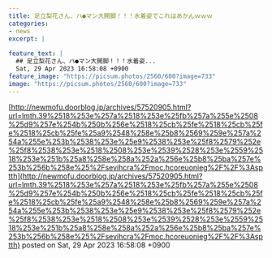 ```yaml
---
title: 足立梨花さん、ハ●マン大開脚！！！水着姿でこれはあかんｗｗｗ
categories:
- news
excerpt: |
  
feature_text: |
  ## 足立梨花さん、ハ●マン大開脚！！！水着姿...
  Sat, 29 Apr 2023 16:58:08 +0900
feature_image: "https://picsum.photos/2560/600?image=733"
image: "https://picsum.photos/2560/600?image=733"
---
```


[http://newmofu.doorblog.jp/archives/57520905.html?url=lmth.39%2518%253e%257a%2518%253e%25fb%257a%255e%2508%25d9%257e%254b%250b%256e%2518%25cb%25fe%2518%25cb%25fe%2518%25cb%25fe%25a9%2548%258e%25b8%2569%259e%257a%254a%255e%253b%2538%253e%25e9%2538%253e%25f8%2579%252e%25f8%2538%253e%2518%2508%253e%2539%2528%253e%2559%2518%253e%251b%25a8%258e%258a%252a%256e%25b8%25ba%257e%253b%256b%258e%25%2Fsevihcra%2Fmoc.hcoreuonieg%2F%2F%3Asptth](http://newmofu.doorblog.jp/archives/57520905.html?url=lmth.39%2518%253e%257a%2518%253e%25fb%257a%255e%2508%25d9%257e%254b%250b%256e%2518%25cb%25fe%2518%25cb%25fe%2518%25cb%25fe%25a9%2548%258e%25b8%2569%259e%257a%254a%255e%253b%2538%253e%25e9%2538%253e%25f8%2579%252e%25f8%2538%253e%2518%2508%253e%2539%2528%253e%2559%2518%253e%251b%25a8%258e%258a%252a%256e%25b8%25ba%257e%253b%256b%258e%25%2Fsevihcra%2Fmoc.hcoreuonieg%2F%2F%3Asptth)
posted on Sat, 29 Apr 2023 16:58:08 +0900

<!--more-->


